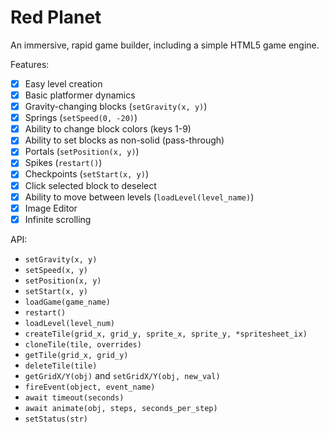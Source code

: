 # Red Planet

An immersive, rapid game builder, including a simple HTML5 game engine.

Features:

- [x] Easy level creation
- [x] Basic platformer dynamics
- [x] Gravity-changing blocks (`setGravity(x, y)`)
- [x] Springs (`setSpeed(0, -20)`)
- [x] Ability to change block colors (keys 1-9)
- [x] Ability to set blocks as non-solid (pass-through)
- [x] Portals (`setPosition(x, y)`)
- [x] Spikes (`restart()`)
- [x] Checkpoints (`setStart(x, y)`)
- [x] Click selected block to deselect
- [x] Ability to move between levels (`loadLevel(level_name)`)
- [x] Image Editor
- [x] Infinite scrolling

API:

* `setGravity(x, y)`
* `setSpeed(x, y)`
* `setPosition(x, y)`
* `setStart(x, y)`
* `loadGame(game_name)`
* `restart()`
* `loadLevel(level_num)`
* `createTile(grid_x, grid_y, sprite_x, sprite_y, *spritesheet_ix)`
* `cloneTile(tile, overrides)`
* `getTile(grid_x, grid_y)`
* `deleteTile(tile)`
* `getGridX/Y(obj)` and `setGridX/Y(obj, new_val)`
* `fireEvent(object, event_name)`
* `await timeout(seconds)`
* `await animate(obj, steps, seconds_per_step)`
* `setStatus(str)`
